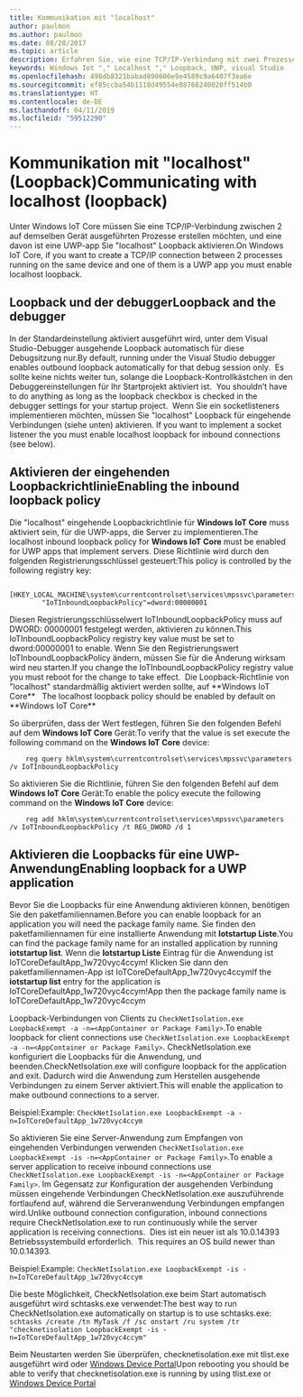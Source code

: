 ```yaml
---
title: Kommunikation mit "localhost"
author: paulmon
ms.author: paulmon
ms.date: 08/28/2017
ms.topic: article
description: Erfahren Sie, wie eine TCP/IP-Verbindung mit zwei Prozessen erstellen, indem Sie "localhost" Loopback aktivieren.
keywords: Windows Iot "," Localhost "," Loopback, UWP, visual Studio
ms.openlocfilehash: 498db8321babad890606e9e4589c9a6407f3ea6e
ms.sourcegitcommit: ef85ccba54b1118d49554e88768240020ff514b0
ms.translationtype: HT
ms.contentlocale: de-DE
ms.lasthandoff: 04/11/2019
ms.locfileid: "59512290"
---
```

# <a name="communicating-with-localhost-loopback"></a><span data-ttu-id="428a2-104">Kommunikation mit "localhost" (Loopback)</span><span class="sxs-lookup"><span data-stu-id="428a2-104">Communicating with localhost (loopback)</span></span>

<span data-ttu-id="428a2-105">Unter Windows IoT Core müssen Sie eine TCP/IP-Verbindung zwischen 2 auf demselben Gerät ausgeführten Prozesse erstellen möchten, und eine davon ist eine UWP-app Sie "localhost" Loopback aktivieren.</span><span class="sxs-lookup"><span data-stu-id="428a2-105">On Windows IoT Core, if you want to create a TCP/IP connection between 2 processes running on the same device and one of them is a UWP app you must enable localhost loopback.</span></span>

## <a name="loopback-and-the-debugger"></a><span data-ttu-id="428a2-106">Loopback und der debugger</span><span class="sxs-lookup"><span data-stu-id="428a2-106">Loopback and the debugger</span></span> 
<span data-ttu-id="428a2-107">In der Standardeinstellung aktiviert ausgeführt wird, unter dem Visual Studio-Debugger ausgehende Loopback automatisch für diese Debugsitzung nur.</span><span class="sxs-lookup"><span data-stu-id="428a2-107">By default, running under the Visual Studio debugger enables outbound loopback automatically for that debug session only.</span></span><span data-ttu-id="428a2-108">  Es sollte keine nichts weiter tun, solange die Loopback-Kontrollkästchen in den Debuggereinstellungen für Ihr Startprojekt aktiviert ist.</span><span class="sxs-lookup"><span data-stu-id="428a2-108">  You shouldn’t have to do anything as long as the loopback checkbox is checked in the debugger settings for your startup project.</span></span> <span data-ttu-id="428a2-109"> Wenn Sie ein socketlisteners implementieren möchten, müssen Sie "localhost" Loopback für eingehende Verbindungen (siehe unten) aktivieren.</span><span class="sxs-lookup"><span data-stu-id="428a2-109"> If you want to implement a socket listener the you must enable localhost loopback for inbound connections (see below).</span></span>
 
## <a name="enabling-the-inbound-loopback-policy"></a><span data-ttu-id="428a2-110">Aktivieren der eingehenden Loopbackrichtlinie</span><span class="sxs-lookup"><span data-stu-id="428a2-110">Enabling the inbound loopback policy</span></span>
<span data-ttu-id="428a2-111">Die "localhost" eingehende Loopbackrichtlinie für **Windows IoT Core** muss aktiviert sein, für die UWP-apps, die Server zu implementieren.</span><span class="sxs-lookup"><span data-stu-id="428a2-111">The localhost inbound loopback policy for **Windows IoT Core** must be enabled for UWP apps that implement servers.</span></span>  <span data-ttu-id="428a2-112">Diese Richtlinie wird durch den folgenden Registrierungsschlüssel gesteuert:</span><span class="sxs-lookup"><span data-stu-id="428a2-112">This policy is controlled by the following registry key:</span></span>

        [HKEY_LOCAL_MACHINE\system\currentcontrolset\services\mpssvc\parameters]
            "IoTInboundLoopbackPolicy"=dword:00000001

<span data-ttu-id="428a2-113">Diesen Registrierungsschlüsselwert IoTInboundLoopbackPolicy muss auf DWORD: 00000001 festgelegt werden, aktivieren zu können.</span><span class="sxs-lookup"><span data-stu-id="428a2-113">This IoTInboundLoopbackPolicy registry key value must be set to dword:00000001 to enable.</span></span> <span data-ttu-id="428a2-114">Wenn Sie den Registrierungswert IoTInboundLoopbackPolicy ändern, müssen Sie für die Änderung wirksam wird neu starten.</span><span class="sxs-lookup"><span data-stu-id="428a2-114">If you change the IoTInboundLoopbackPolicy registry value you must reboot for the change to take effect.</span></span><span data-ttu-id="428a2-115">  Die Loopback-Richtlinie von "localhost" standardmäßig aktiviert werden sollte, auf \*\*Windows IoT Core** </span><span class="sxs-lookup"><span data-stu-id="428a2-115">  The localhost loopback policy should be enabled by default on \*\*Windows IoT Core**</span></span>

<span data-ttu-id="428a2-116">So überprüfen, dass der Wert festlegen, führen Sie den folgenden Befehl auf dem **Windows IoT Core** Gerät:</span><span class="sxs-lookup"><span data-stu-id="428a2-116">To verify that the value is set execute the following command on the **Windows IoT Core** device:</span></span>

        reg query hklm\system\currentcontrolset\services\mpssvc\parameters /v IoTInboundLoopbackPolicy

<span data-ttu-id="428a2-117">So aktivieren Sie die Richtlinie, führen Sie den folgenden Befehl auf dem **Windows IoT Core** Gerät:</span><span class="sxs-lookup"><span data-stu-id="428a2-117">To enable the policy execute the following command on the **Windows IoT Core** device:</span></span>

        reg add hklm\system\currentcontrolset\services\mpssvc\parameters /v IoTInboundLoopbackPolicy /t REG_DWORD /d 1
 

## <a name="enabling-loopback-for-a-uwp-application"></a><span data-ttu-id="428a2-118">Aktivieren die Loopbacks für eine UWP-Anwendung</span><span class="sxs-lookup"><span data-stu-id="428a2-118">Enabling loopback for a UWP application</span></span>
<span data-ttu-id="428a2-119">Bevor Sie die Loopbacks für eine Anwendung aktivieren können, benötigen Sie den paketfamiliennamen.</span><span class="sxs-lookup"><span data-stu-id="428a2-119">Before you can enable loopback for an application you will need the package family name.</span></span>  <span data-ttu-id="428a2-120">Sie finden den paketfamiliennamen für eine installierte Anwendung mit **Iotstartup Liste**.</span><span class="sxs-lookup"><span data-stu-id="428a2-120">You can find the package family name for an installed application by running **iotstartup list**.</span></span>  <span data-ttu-id="428a2-121">Wenn die **Iotstartup Liste** Eintrag für die Anwendung ist IoTCoreDefaultApp\_1w720vyc4ccym! Klicken Sie dann den paketfamiliennamen-App ist IoTCoreDefaultApp\_1w720vyc4ccym</span><span class="sxs-lookup"><span data-stu-id="428a2-121">If the **iotstartup list** entry for the application is IoTCoreDefaultApp\_1w720vyc4ccym!App then the package family name is IoTCoreDefaultApp\_1w720vyc4ccym</span></span>

<span data-ttu-id="428a2-122">Loopback-Verbindungen von Clients zu `CheckNetIsolation.exe LoopbackExempt -a -n=<AppContainer or Package Family>`.</span><span class="sxs-lookup"><span data-stu-id="428a2-122">To enable loopback for client connections use `CheckNetIsolation.exe LoopbackExempt -a -n=<AppContainer or Package Family>`.</span></span>  <span data-ttu-id="428a2-123">CheckNetIsolation.exe konfiguriert die Loopbacks für die Anwendung, und beenden.</span><span class="sxs-lookup"><span data-stu-id="428a2-123">CheckNetIsolation.exe will configure loopback for the application and exit.</span></span> <span data-ttu-id="428a2-124">Dadurch wird die Anwendung zum Herstellen ausgehende Verbindungen zu einem Server aktiviert.</span><span class="sxs-lookup"><span data-stu-id="428a2-124">This will enable the application to make outbound connections to a server.</span></span>

<span data-ttu-id="428a2-125">Beispiel:</span><span class="sxs-lookup"><span data-stu-id="428a2-125">Example:</span></span> `CheckNetIsolation.exe LoopbackExempt -a -n=IoTCoreDefaultApp_1w720vyc4ccym`

<span data-ttu-id="428a2-126">So aktivieren Sie eine Server-Anwendung zum Empfangen von eingehenden Verbindungen verwenden `CheckNetIsolation.exe LoopbackExempt -is -n=<AppContainer or Package Family>`.</span><span class="sxs-lookup"><span data-stu-id="428a2-126">To enable a server application to receive inbound connections use `CheckNetIsolation.exe LoopbackExempt -is -n=<AppContainer or Package Family>`.</span></span> <span data-ttu-id="428a2-127">Im Gegensatz zur Konfiguration der ausgehenden Verbindung müssen eingehende Verbindungen CheckNetIsolation.exe auszuführende fortlaufend auf, während die Serveranwendung Verbindungen empfangen wird.</span><span class="sxs-lookup"><span data-stu-id="428a2-127">Unlike outbound connection configuration, inbound connections require CheckNetIsolation.exe to run continuously while the server application is receiving connections.</span></span><span data-ttu-id="428a2-128">  Dies ist ein neuer ist als 10.0.14393 Betriebssystembuild erforderlich.</span><span class="sxs-lookup"><span data-stu-id="428a2-128">  This requires an OS build newer than 10.0.14393.</span></span>

<span data-ttu-id="428a2-129">Beispiel:</span><span class="sxs-lookup"><span data-stu-id="428a2-129">Example:</span></span> `CheckNetIsolation.exe LoopbackExempt -is -n=IoTCoreDefaultApp_1w720vyc4ccym`

<span data-ttu-id="428a2-130">Die beste Möglichkeit, CheckNetIsolation.exe beim Start automatisch ausgeführt wird schtasks.exe verwendet:</span><span class="sxs-lookup"><span data-stu-id="428a2-130">The best way to run CheckNetIsolation.exe automatically on startup is to use schtasks.exe:</span></span> `schtasks /create /tn MyTask /f /sc onstart /ru system /tr "checknetisolation LoopbackExempt -is -n=IoTCoreDefaultApp_1w720vyc4ccym"`

<span data-ttu-id="428a2-131">Beim Neustarten werden Sie überprüfen, checknetisolation.exe mit tlist.exe ausgeführt wird oder [Windows Device Portal](https://developer.microsoft.com/en-us/windows/iot/docs/deviceportal)</span><span class="sxs-lookup"><span data-stu-id="428a2-131">Upon rebooting you should be able to verify that checknetisolation.exe is running by using tlist.exe or [Windows Device Portal](https://developer.microsoft.com/en-us/windows/iot/docs/deviceportal)</span></span>
